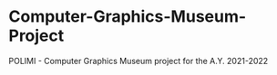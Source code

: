 # Computer-Graphics-Museum-Project
 POLIMI - Computer Graphics Museum project for the A.Y. 2021-2022
